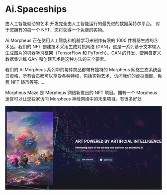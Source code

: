 # Ai.Spaceships

由人工智能驱动的艺术
开发完全由人工智能运行的最先进的数据英特尔平台。
对于您拥有的每一个 NFT，您将获得一个免费的实物。

Ai.Morpheus 正在使用人工智能和机器学习来制作有限的 1000 件机器生成的艺术品。我们的 NFT 创建技术采用生成对抗网络 (GAN)，这是一系列基于文本输入生成图片的机器学习框架（TensorFlow 和 PyTorch）。GAN 的开发、使用自定义数据集训练 GAN 和创建艺术是这种方法的三个要素。

我们的 Ai.Morpheus 系列中的每件商品都带有独特的 Morpheus 网络生态系统会员资格，所有会员都可以享受各种特权，包括实物艺术、访问我们的虚拟画廊、免费 NFT 铸币等等……

Morpheus Maze 是 Morpheus 网络新推出的 NFT 项目。拥有一个 Morpheus 迷宫可以让您独家访问 Morpheus 神经网络中的未来项目。有很多好处

![nft](7cf2b61a-b9f3-4212-a3aa-f2bbf026d540.jpg)
